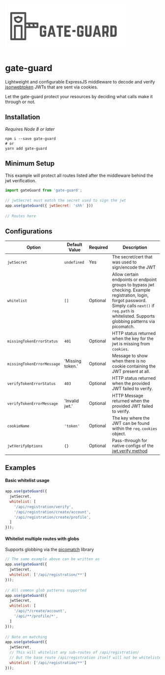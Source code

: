 ![gate-guard logo](assets/gate-guard.png)

# gate-guard

Lightweight and configurable ExpressJS middleware to decode and verify [jsonwebtoken](https://www.npmjs.com/package/jsonwebtoken) JWTs that are sent via cookies.

Let the gate-guard protect your resources by deciding what calls make it through or not.

## Installation
_Requires Node 8 or later_
```shell script
npm i --save gate-guard
# or 
yarn add gate-guard
```

## Minimum Setup

This example will protect all routes listed after the middleware behind the jwt verification. 

```javascript
import gateGuard from 'gate-guard';

// jwtSecret must match the secret used to sign the jwt 
app.use(gateGuard({ jwtSecret: 'shh' }))

// Routes here
```

## Configurations
| Option  | Default Value  | Required  |  Description |
|---|---|---|---|
|  `jwtSecret` |  `undefined` | Yes  |  The secret/cert that was used to sign/encode the JWT |
|  `whitelist` |  `[]` | Optional  |  Allow certain endpoints or endpoint groups to bypass jwt checking. Example registration, login, forgot password. Simply calls `next()` if `req.path` is whitelisted. Supports globbing patterns via picomatch. |
| `missingTokenErrorStatus`  | `401`  | Optional  | HTTP status returned when the key for the jwt is missing from `cookies`.  |
|  `missingTokenErrorMessage` | 'Missing token.'  | Optional  | Message to show when there is no cookie containing the JWT present at all.  |
|  `verifyTokenErrorStatus` |  `403` |  Optional |  HTTP status returned when the provided JWT failed to verify. |
|  `verifyTokenErrorMessage` |  'Invalid jwt.' |  Optional |  HTTP Message returned when the provided JWT failed to verify. |
| `cookieName`  | `'token'`  |  Optional | The key where the JWT can be found within the `req.cookies` object. |
| `jwtVerifyOptions`  | `{}`  |  Optional | Pass-through for native configs of the [jwt.verify method](https://www.npmjs.com/package/jsonwebtoken#jwtverifytoken-secretorpublickey-options-callback) |

## Examples

#### Basic whitelist usage
```javascript
app.use(gateGuard({
  jwtSecret,
  whitelist: [
    '/api/registration/verify',
    '/api/registration/create/account',
    '/api/registration/create/profile',
  ]
}));
```
#### Whitelist multiple routes with globs
Supports globbing via the [picomatch](https://github.com/micromatch/picomatch) library
```javascript
// The same example above can be written as
app.use(gateGuard({
  jwtSecret,
  whitelist: ['/api/registration/**']
}));

// All common glob patterns supported
app.use(gateGuard({
  jwtSecret,
  whitelist: [
    '/api/*/create/account',
    '/api/**/profile/*',
  ]
}));

// Note on matching
app.use(gateGuard({
  jwtSecret,
  // This will whitelist any sub-routes of /api/registration/
  // But the base route /api/registration itself will not be whitelisted
  whitelist: ['/api/registration/**']
}));
```


